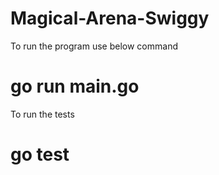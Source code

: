 # Magical-Arena-Swiggy

To run the program use below command
# go run main.go

To run the tests
# go test
